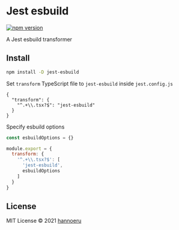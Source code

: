 # Jest esbuild

[![npm version](https://badgen.net/npm/v/jest-esbuild)](https://www.npmjs.com/package/jest-esbuild)

A Jest esbuild transformer

## Install

```bash
npm install -D jest-esbuild
```

Set `transform` TypeScript file to `jest-esbuild` inside `jest.config.js`

```json5
{
  "transform": {
    "^.+\\.tsx?$": "jest-esbuild"
  }
}
```

Specify esbuild options

```js
const esbuildOptions = {}

module.export = {
  transform: {
    '^.+\\.tsx?$': [
      'jest-esbuild',
      esbuildOptions
    ]
  }
}
```

## License

MIT License © 2021 [hannoeru](https://github.com/hannoeru)
